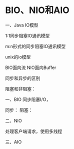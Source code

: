 # BIO、NIO和AIO

一、Java IO模型

1:1同步阻塞IO通讯模型

m:n形式的同步阻塞IO通讯模型

unix的io模型

BIO面向流
NIO面向Buffer

同步和异步的区别

阻塞和非阻塞：

一、BIO
同步阻塞I/O，

同步：
阻塞：


二、NIO

处理客户端请求，使用多线程                                                                                                                                                                                                                                                                                                                                                                                                                                                                                                                                                                                                                                                                                                                                                                                                                                                                                                       

三、AIO
